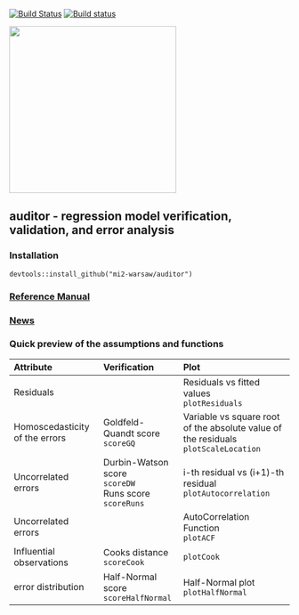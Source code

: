 [![Build Status](https://travis-ci.org/mi2-warsaw/auditor.svg?branch=master)](https://travis-ci.org/mi2-warsaw/auditor)
[![Build status](https://ci.appveyor.com/api/projects/status/16rmrvpbujvsumkt/branch/master?svg=true)](https://ci.appveyor.com/project/agosiewska/auditor/branch/master)

<img src="https://raw.githubusercontent.com/mi2-warsaw/auditor/master/materials/auditorLogo.png" width="300" />

## auditor - regression model verification, validation, and error analysis

### Installation
```
devtools::install_github("mi2-warsaw/auditor")
```

### [Reference Manual](https://mi2-warsaw.github.io/auditor/)

### [News](NEWS.md)

### Quick preview of the assumptions and functions

| Attribute | Verification | Plot |
|:---|:---|:---|
| Residuals| |Residuals vs fitted values </br> `plotResiduals` |
| Homoscedasticity of the errors | Goldfeld-Quandt score </br> `scoreGQ` | Variable vs square root of the absolute value of the residuals </br>`plotScaleLocation`|
| Uncorrelated errors  |  Durbin-Watson score </br> `scoreDW` </br>  Runs score </br> `scoreRuns`| i-th residual vs (i+1)-th residual </br>`plotAutocorrelation`  |
| Uncorrelated errors  |  | AutoCorrelation Function </br>`plotACF`  |
| Influential observations | Cooks distance </br> `scoreCook`| `plotCook` |
| error distribution | Half-Normal score </br> `scoreHalfNormal`| Half-Normal plot </br> `plotHalfNormal` |


